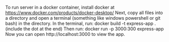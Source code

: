 To run server in a docker container, install docker at https://www.docker.com/products/docker-desktop/
Next, copy all files into a directory and open a terminal (something like windows powershell or git bash) in the directory.
In the terminal, run:
docker build -t express-app .
(include the dot at the end)
Then run:
docker run -p 3000:300 express-app
Now you can open http://localhost:3000 to view the app.
